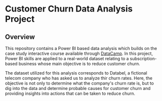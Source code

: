 <h1>Customer Churn Data Analysis Project

<h2> Overview </h2><p>This repository contains a Power BI based data analysis which builds on the case study interactive course available through <a href = "https://app.datacamp.com/learn/courses/case-study-analyzing-customer-churn-in-power-bi">DataCamp</a>. In this project, Power BI skills are applied to a real-world dataset relating to a subscription-based business whose main objective is to reduce customer churn.</p>
<p>The dataset utilized for this analysis corresponds to Databel, a fictional telecom company who has asked us to analyze thir churn rates. Here, the objective is not only to determine what the company's churn rate is, but to dig into the data and determine probable causes for customer churn and providing insights into actions that can be taken to reduce churn.</p>
